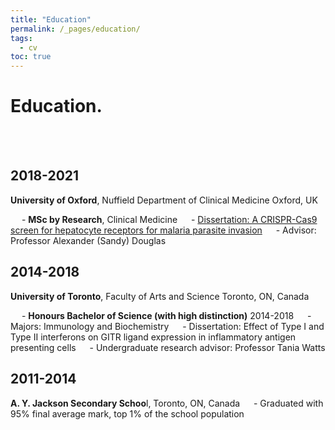```yaml
---
title: "Education"
permalink: /_pages/education/
tags:
  - cv
toc: true
---
```



# Education.
<br/><br/>
## 2018-2021
**University  of  Oxford**,  Nuffield  Department  of  Clinical  Medicine  Oxford,  UK

&emsp;  - **MSc  by  Research**,  Clinical  Medicine
&emsp;  - [Dissertation:  A  CRISPR-Cas9  screen  for  hepatocyte  receptors  for  malaria  parasite  invasion](https://ora.ox.ac.uk/objects/uuid:0529d567-4a65-4abe-9783-5f917abc9aca)
&emsp;  - Advisor:  Professor  Alexander  (Sandy)  Douglas




## 2014-2018
**University  of  Toronto**,  Faculty  of  Arts  and  Science  Toronto,  ON,  Canada

&emsp;  - **Honours  Bachelor  of  Science  (with  high  distinction)**  2014-2018
&emsp;  - Majors:  Immunology  and  Biochemistry
&emsp;  - Dissertation: Effect  of  Type  I  and  Type  II  interferons   on  GITR  ligand  expression  in  inflammatory  antigen presenting cells
&emsp;  - Undergraduate  research  advisor:  Professor  Tania  Watts




## 2011-2014
**A. Y. Jackson Secondary Schoo**l, Toronto, ON, Canada
&emsp;  - Graduated with 95% final average mark, top 1% of the school population
